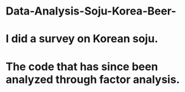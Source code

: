 # Data-Analysis-Soju-Korea-Beer-
# I did a survey on Korean soju.
# The code that has since been analyzed through factor analysis.
